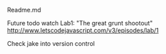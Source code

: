 Readme.md

Future todo watch Lab1: "The great grunt shootout"
http://www.letscodejavascript.com/v3/episodes/lab/1

Check jake into version control

